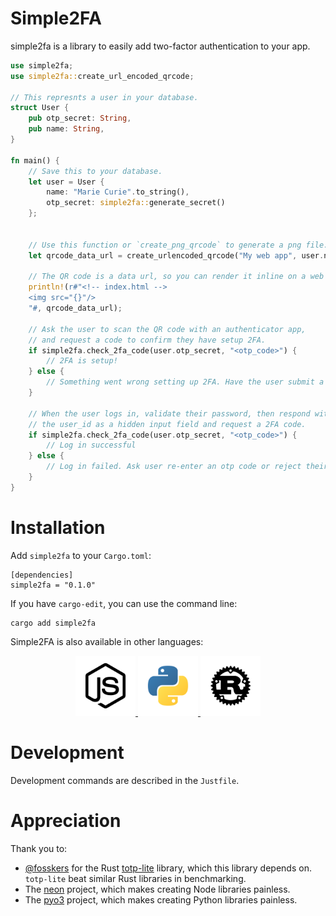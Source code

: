 # Simple2FA

simple2fa is a library to easily add two-factor authentication to your app.

```rust
use simple2fa;
use simple2fa::create_url_encoded_qrcode;

// This represnts a user in your database.
struct User {
    pub otp_secret: String,
    pub name: String,
}

fn main() {
    // Save this to your database.
    let user = User {
        name: "Marie Curie".to_string(),
        otp_secret: simple2fa::generate_secret()
    };


    // Use this function or `create_png_qrcode` to generate a png file.
    let qrcode_data_url = create_urlencoded_qrcode("My web app", user.name, user.otp_secret);

    // The QR code is a data url, so you can render it inline on a web page.
    println!(r#"<!-- index.html -->
    <img src="{}"/>
    "#, qrcode_data_url);

    // Ask the user to scan the QR code with an authenticator app, 
    // and request a code to confirm they have setup 2FA.
    if simple2fa.check_2fa_code(user.otp_secret, "<otp_code>") {
        // 2FA is setup!
    } else {
        // Something went wrong setting up 2FA. Have the user submit a code again.
    }

    // When the user logs in, validate their password, then respond with 
    // the user_id as a hidden input field and request a 2FA code.
    if simple2fa.check_2fa_code(user.otp_secret, "<otp_code>") {
        // Log in successful
    } else {
        // Log in failed. Ask user re-enter an otp code or reject their login attempt.
    }
}
```

# Installation

Add `simple2fa` to your `Cargo.toml`:

    [dependencies]
    simple2fa = "0.1.0"

If you have `cargo-edit`, you can use the command line:

    cargo add simple2fa

Simple2FA is also available in other languages:

<p align="center">
<a href="/node">
    <img src="https://github.com/kurtbuilds/logos/blob/9e56858d368da9e05a517c81ce28394f82d6b2fa/programming/node.png?raw=true" width="96px"/>
</a>
<a href="/python">
    <img src="https://github.com/kurtbuilds/logos/blob/9e56858d368da9e05a517c81ce28394f82d6b2fa/programming/python.png?raw=true" width="96px"/>
</a>
<a href="https://github.com/kurtbuilds/simple2fa/">
    <img src="https://github.com/kurtbuilds/logos/blob/9e56858d368da9e05a517c81ce28394f82d6b2fa/programming/rust.png?raw=true" width="96px"/>
</a>
</p>

# Development

Development commands are described in the `Justfile`.

# Appreciation

Thank you to:

- [@fosskers](https://github.com/fosskers) for the Rust [totp-lite](https://github.com/fosskers/totp-lite) library,
  which this library depends on. `totp-lite` beat similar Rust libraries in benchmarking.
- The [neon](https://neon-bindings.com/) project, which makes creating Node libraries painless.
- The [pyo3](https://pyo3.rs/) project, which makes creating Python libraries painless.